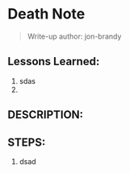 # Death Note
> Write-up author: jon-brandy

## Lessons Learned:
1. sdas
2. 

## DESCRIPTION:

<p align="justify"></p>

## STEPS:
1. dsad

